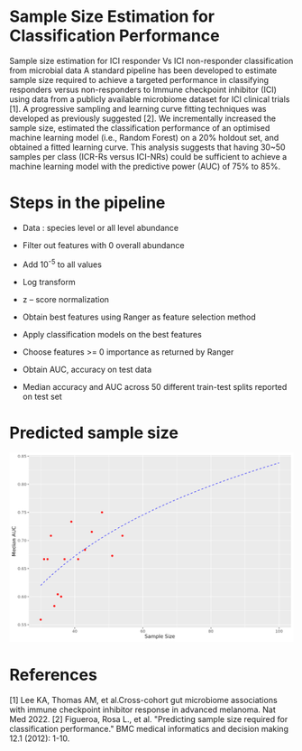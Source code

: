 # Sample Size Estimation for Classification Performance
Sample size estimation for ICI responder Vs ICI non-responder classification from microbial data
A standard pipeline has been developed to estimate sample size required to achieve a targeted performance in classifying responders versus non-responders to Immune checkpoint inhibitor (ICI) using data from a publicly available microbiome dataset for ICI clinical trials [1]. A progressive sampling and learning curve fitting techniques was developed as previously suggested [2]. We incrementally increased the sample size, estimated the classification performance of an optimised machine learning model (i.e., Random Forest) on a 20% holdout set, and obtained a fitted learning curve. This analysis suggests that having 30~50 samples per class (ICR-Rs versus ICI-NRs) could be sufficient to achieve a machine learning model with the predictive power (AUC) of 75% to 85%. 

# Steps in the pipeline
* Data : species level or all level abundance
* Filter out features with 0 overall abundance
* Add 10<sup>-5</sup> to all values
* Log transform
* z – score normalization
* Obtain best features using Ranger as feature selection method
* Apply classification models on the best features
* Choose features >= 0 importance as returned by Ranger
* Obtain AUC, accuracy on test data

* Median accuracy and AUC across 50 different train-test splits reported on test set

# Predicted sample size
![sample_size_plot](plots/fitted_curve_PRIMMUK_rf_FALSE_med_auc_.png)


# References
[1] Lee KA, Thomas AM, et al.Cross-cohort gut microbiome associations with immune checkpoint inhibitor response in advanced melanoma. Nat Med 2022.
[2] Figueroa, Rosa L., et al. "Predicting sample size required for classification performance." BMC medical informatics and decision making 12.1 (2012): 1-10.
